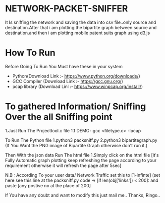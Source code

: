 # NETWORK-PACKET-SNIFFER
It Is sniffing the network and  saving the data into csv file..only source and destination.After that i am plotting the bipartite graph between source and destination.and then i am plotting mobile patent suits graph using d3.js

# How To Run
Before Going To Run You Must have these in your system
- Python(Download Link :- https://www.python.org/downloads/)
- GCC Compiler (Download Link :- https://gcc.gnu.org/)
- pcap library (Download Linl :- https://www.winpcap.org/install/)

# To gathered Information/ Sniffing Over the all Sniffing point 
1.Just Run The Projecttool.c file
1.1 DEMO-
   gcc <filetype.c> -lpcap

To Run The Python file
1.python3 packsniff.py
2.python3 bipartitegraph.py (If You Want the PNG image of Bipartite Graph otherwise don't run it.)

Then With the json data Run The html file
1.Simply click on the html file [it's Fully Automatic graph plotting keep refreshing the page according to your requirement otherwise it will refresh the page after 5sec]

N.B : According To your user data/ Network Traffic  set this to [1-infinte] (set here see this line at the packsniff.py code -> [if len(obj['links']) < 200]: and paste [any postive no at the place of 200]

If You have any doubt and want to modify this just mail me..
Thanks,
Ringo..
